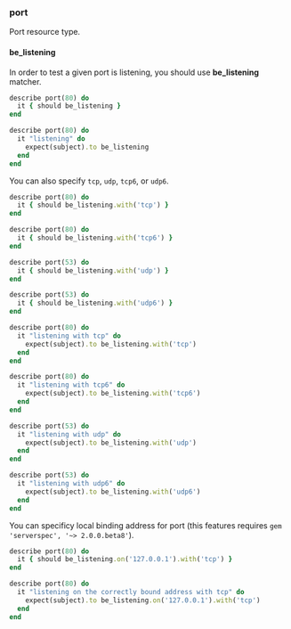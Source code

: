### <a name="port">port</a>

Port resource type.

#### be_listening

In order to test a given port is listening, you should use **be_listening** matcher.

```ruby
describe port(80) do
  it { should be_listening }
end
```

```ruby
describe port(80) do
  it "listening" do
    expect(subject).to be_listening
  end
end
```

You can also specify ``tcp``, ``udp``, ``tcp6``, or ``udp6``.


```ruby
describe port(80) do
  it { should be_listening.with('tcp') }
end

describe port(80) do
  it { should be_listening.with('tcp6') }
end

describe port(53) do
  it { should be_listening.with('udp') }
end

describe port(53) do
  it { should be_listening.with('udp6') }
end
```

```ruby
describe port(80) do
  it "listening with tcp" do
    expect(subject).to be_listening.with('tcp')
  end
end

describe port(80) do
  it "listening with tcp6" do
    expect(subject).to be_listening.with('tcp6')
  end
end

describe port(53) do
  it "listening with udp" do
    expect(subject).to be_listening.with('udp')
  end
end

describe port(53) do
  it "listening with udp6" do
    expect(subject).to be_listening.with('udp6')
  end
end
```

You can specificy local binding address for port (this features requires `gem 'serverspec', '~> 2.0.0.beta8'`).

```ruby
describe port(80) do
  it { should be_listening.on('127.0.0.1').with('tcp') }
end
```

```ruby
describe port(80) do
  it "listening on the correctly bound address with tcp" do
    expect(subject).to be_listening.on('127.0.0.1').with('tcp')
  end
end
```
